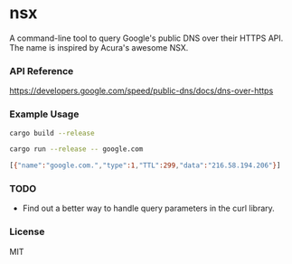 # nsx
A command-line tool to query Google's public DNS over their HTTPS API. The name is inspired by
Acura's awesome NSX.

### API Reference
https://developers.google.com/speed/public-dns/docs/dns-over-https

### Example Usage
```sh
cargo build --release

cargo run --release -- google.com

[{"name":"google.com.","type":1,"TTL":299,"data":"216.58.194.206"}]
```

### TODO
- Find out a better way to handle query parameters in the curl library.

### License
MIT
